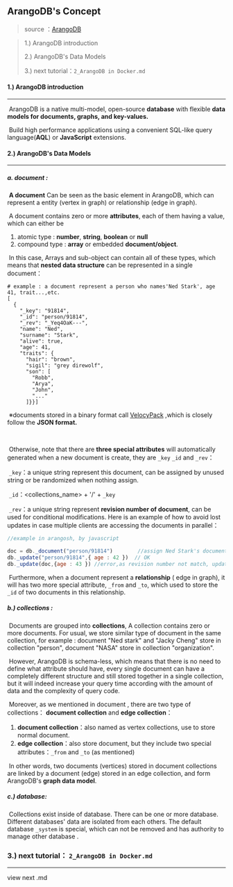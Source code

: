 ## ArangoDB's Concept

> source ：[ArangoDB](https://docs.arangodb.com/3.4/Manual/index.html)

> 1.) ArangoDB introduction
>
> 2.) ArangoDB's Data Models
>
> 3.) next tutorial：`2_ArangoDB in Docker.md`



#### 1.) ArangoDB introduction

------

​	ArangoDB is a native multi-model, open-source **database** with flexible **data models for documents, graphs, and key-values.** 

​	Build high performance applications using a convenient SQL-like query language(**AQL**) or **JavaScript** extensions.



#### 2.) ArangoDB's Data Models

------

##### a. document : 

​	 **A document** Can be seen as the basic element in ArangoDB, which can represent a entity (vertex in graph) or relationship (edge in graph).

​	A document contains zero or more **attributes**, each of them having a value, which can either be 

1. atomic type : **number**, **string**, **boolean** or **null**
2. compound type : **array** or embedded **document/object**.

​	In this case, Arrays and sub-object can contain all of these types, which means that **nested data structure** can be represented in a single document：

```
# example : a document represent a person who names'Ned Stark', age 41, trait...,etc.
[
  {
    "_key": "91814",
    "_id": "person/91814",
    "_rev": "_Yeq4OaK---",
    "name": "Ned",
    "surname": "Stark",
    "alive": true,
    "age": 41,
    "traits": {
      "hair": "brown",
      "sigil": "grey direwolf",
      "son": [
        "Robb",
        "Arya",
        "John",
        "..."
      ]}}]
```

​	※documents stored in a binary format call [VelocyPack](https://github.com/arangodb/velocypack) ,which is closely follow the **JSON format.**

​	

​	Otherwise, note that there are **three special attributes** will automatically generated when a new document is create, they are `_key` `_id` and `_rev`：

​	`_key`：a unique string represent this document, can be assigned by unused string or be randomized when nothing assign.

​	`_id`：<collections_name> + '/' + `_key`

​	`_rev`：a unique string represent **revision number of  document**, can be used for conditional modifications. Here is an example of how to avoid lost updates in case multiple clients are accessing the documents in parallel：

```javascript
//example in arangosh, by javascript

doc = db._document("person/91814")        //assign Ned Stark's document to variable doc
db._update("person/91814",{ age : 42 })  // OK
db._update(doc,{age : 43 }) //error,as revision number not match, update is rejected. 
```



​	Furthermore, when a document represent a **relationship** ( edge in graph), it will has two more special attribute, `_from` and `_to`, which used to store the `_id` of two documents in this relationship.



##### b.) collections :

​	Documents are grouped into **collections**, A collection contains zero or more documents. For usual, we store similar type of document in the same collection, for example : document "Ned stark" and "Jacky Cheng" store in collection "person", document "NASA" store in collection "organization".   

​	However, ArangoDB is schema-less, which means that there is no need to define what attribute should have, every single document can have a completely different structure and still stored together in a single collection, but it will indeed increase your query time according with the amount of data and the complexity of query code.

​	Moreover, as we mentioned in document , there are two type of collections： **document collection** and **edge collection**：

1. **document collection**：also named as vertex collections, use to store normal document.
2. **edge collection**：also store document, but they include two special attributes：`_from` and `_to` (as mentioned)

​     In other words, two documents (vertices) stored in document collections are linked by a document (edge) stored in an edge collection, and form ArangoDB's **graph data model**.



##### c.) database:

​     Collections exist inside of database. There can be one or more database. Different databases' data are isolated from each others. The default database `_system` is special, which can not be removed and has authority to manage other database .



### 3.) next tutorial： `2_ArangoDB in Docker.md`

------

view next  .md

